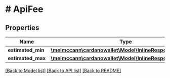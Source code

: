 # # ApiFee

## Properties

Name | Type | Description | Notes
------------ | ------------- | ------------- | -------------
**estimated_min** | [**\melmccann\cardanowallet\Model\InlineResponse2001Total**](InlineResponse2001Total.md) |  | 
**estimated_max** | [**\melmccann\cardanowallet\Model\InlineResponse2001Total**](InlineResponse2001Total.md) |  | 

[[Back to Model list]](../../README.md#documentation-for-models) [[Back to API list]](../../README.md#documentation-for-api-endpoints) [[Back to README]](../../README.md)


